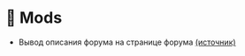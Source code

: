 # 🎨 Mods

- Вывод описания форума на странице форума [(источник)](https://torrentpier.com/threads/vyvod-opisanija-foruma-na-stranice-foruma.42142/)
